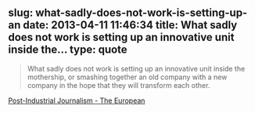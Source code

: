 slug: what-sadly-does-not-work-is-setting-up-an
date: 2013-04-11 11:46:34
title: What sadly does not work is setting up an innovative unit inside the...
type: quote
---

> What sadly does not work is setting up an innovative unit inside the mothership, or smashing together an old company with a new company in the hope that they will transform each other.

[Post-Industrial Journalism - The European](http://www.theeuropean-magazine.com/clay-shirky--2/6714-post-industrial-journalism)
